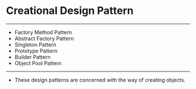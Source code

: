# Creational Design Pattern
***
* Factory Method Pattern
* Abstract Factory Pattern
* Singleton Pattern
* Prototype Pattern
* Builder Pattern
* Object Pool Pattern
***
* These design patterns are concerned with the way of creating objects.
